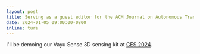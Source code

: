 ```yaml
---
layout: post
title: Serving as a guest editor for the ACM Journal on Autonomous Transportation Systems
date: 2024-01-05 09:00:00-0800
inline: ture
---
```

I'll be demoing our Vayu Sense 3D sensing kit at [CES 2024](https://www.linkedin.com/posts/mkrishnamurthi_ces2024-activity-7141521626080165888-EIIi?utm_source=share&utm_medium=member_desktop). 